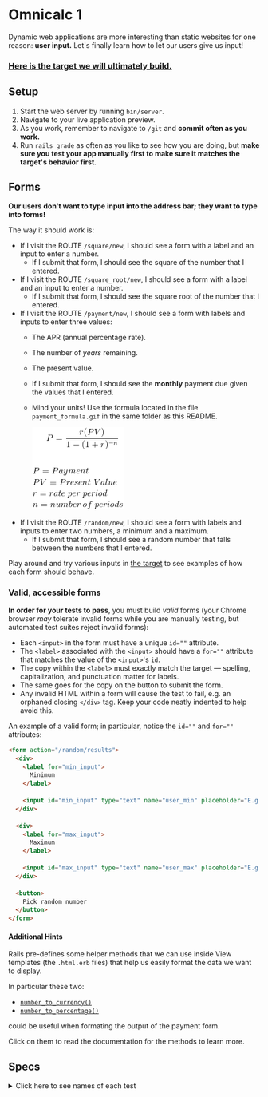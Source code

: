 # Omnicalc 1

Dynamic web applications are more interesting than static websites for one reason: **user input.** Let's finally learn how to let our users give us input!

### [Here is the target we will ultimately build.](https://omnicalc-1.matchthetarget.com/)

## Setup

1. Start the web server by running `bin/server`.
1. Navigate to your live application preview.
1. As you work, remember to navigate to `/git` and **commit often as you work.**
1. Run `rails grade` as often as you like to see how you are doing, but **make sure you test your app manually first to make sure it matches the target's behavior first**.

## Forms

**Our users don't want to type input into the address bar; they want to type into forms!**

The way it should work is:

 - If I visit the ROUTE `/square/new`, I should see a form with a label and an input to enter a number.
    - If I submit that form, I should see the square of the number that I entered.
 - If I visit the ROUTE `/square_root/new`, I should see a form with a label and an input to enter a number.
    - If I submit that form, I should see the square root of the number that I entered.
 - If I visit the ROUTE `/payment/new`, I should see a form with labels and inputs to enter three values:
    - The APR (annual percentage rate).
    - The number of _years_ remaining.
    - The present value.
    - If I submit that form, I should see the **monthly** payment due given the values that I entered.
    - Mind your units! Use the formula located in the file `payment_formula.gif` in the same folder as this README.

        ![Payment formula](payment_formula.gif)
 - If I visit the ROUTE `/random/new`, I should see a form with labels and inputs to enter two numbers, a minimum and a maximum.
    - If I submit that form, I should see a random number that falls between the numbers that I entered.

Play around and try various inputs in [the target](http://omnicalc-1.matchthetarget.com/) to see examples of how each form should behave.

### Valid, accessible forms

**In order for your tests to pass**, you must build _valid_ forms (your Chrome browser _may_ tolerate invalid forms while you are manually testing, but automated test suites reject invalid forms):

 - Each `<input>` in the form must have a unique `id=""` attribute.
 - The `<label>` associated with the `<input>` should have a `for=""` attribute that matches the value of the `<input>`'s `id`.
 - The copy within the `<label>` must exactly match the target — spelling, capitalization, and punctuation matter for labels.
 - The same goes for the copy on the button to submit the form.
 - Any invalid HTML within a form will cause the test to fail, e.g. an orphaned closing `</div>` tag. Keep your code neatly indented to help avoid this.

An example of a valid form; in particular, notice the `id=""` and `for=""` attributes:

```html
<form action="/random/results">
  <div>
    <label for="min_input">
      Minimum
    </label>

    <input id="min_input" type="text" name="user_min" placeholder="E.g. 1.5">
  </div>

  <div>
    <label for="max_input">
      Maximum
    </label>

    <input id="max_input" type="text" name="user_max" placeholder="E.g. 4.5">
  </div>

  <button>
    Pick random number
  </button>
</form>
```

#### Additional Hints

Rails pre-defines some helper methods that we can use inside View templates (the `.html.erb` files) that help us easily format the data we want to display.

In particular these two:

- [`number_to_currency()`](https://apidock.com/rails/ActionView/Helpers/NumberHelper/number_to_currency)
- [`number_to_percentage()`](https://apidock.com/rails/ActionView/Helpers/NumberHelper/number_to_percentage)

could be useful when formating the output of the payment form.

Click on them to read the documentation for the methods to learn more.

## Specs
<details>
  <summary>Click here to see names of each test</summary>

/square/new has one form element 

/square/new has a label with the text 'Enter a number' 

/square/new has one input element 

/square/new has a button element with text 'Calculate square' 

/square/new has form element with an action attribute 

/square/new leads to another functional RCAV when submitted 

/square/new captures the user's input in the query string 

/square/new works with an input of 5 

/square/new works with an input of 42.42 

/square_root/new has a form element 

/square_root/new has a label element with text 'Enter a number' 

/square_root/new has one input element 

/square_root/new has a button element with text 'Calculate square root' 

/square_root/new has a form with an action attribute 

/square_root/new leads to another functional RCAV when submitted 

/square_root/new captures the user's input in the query string 

/square_root/new works with an input of 5 

/square_root/new works with an input of 42.42 

/payment/new has a form element 

/payment/new has a label for APR 

/payment/new has a label for number of years 

/payment/new has a label for principal 

/payment/new has three inputs 

/payment/new has a button 

/payment/new has a form with an action attribute 

/payment/new leads to another functional RCAV when submitted 

/payment/new captures the user's input in the query string 

/payment/new correctly processes inputs when the form is submitted 

/payment/new rounds the payment to two decimal placements when the form is submitted 

/payment/new formats large dollar amounts on the results page 

/payment/new rounds the interest rate to four digits on the results page 

/payment/new formats the rate as a percentage on the results page 

/random/new has a form element 

/random/new has a label with text 'Minimum' 

/random/new has a label with text 'Maximum' 

/random/new has two input elements 

/random/new has a button element with text 'Pick random number' 

/random/new has a form with an action attribute 

/random/new leads to another functional RCAV when submitted 

/random/new captures the user's input in the query string 

/random/new outputs a random number when the form is filled out and submitted 

</details>
